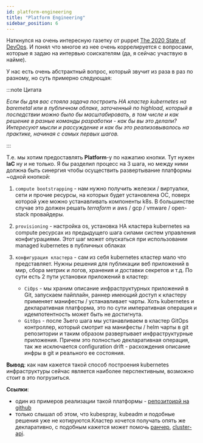 ```yaml
---
id: platform-engineering
title: "Platform Engineering"
sidebar_position: 6
---
```


Наткнулся на очень интересную газетку от puppet [The 2020 State of DevOps](https://puppet.com/resources/report/2020-state-of-devops-report/). И понял что многое из нее очень коррелируется с вопросами, которые я задаю на интервью соискателям (да, я сейчас участвую в найме).

У нас есть очень абстрактный вопрос, который звучит из раза в раз по разному, но суть примерно следующая:

:::note Цитата

*Если бы для вас стояла задача построить HA кластер kubernetes на baremetal или в публичном облаке, заточенный по highload, который в последствии можно было бы масштабировать, в том числе и как решение в разные команды разработки - как бы вы это делали? Интересуют мысли и рассуждение и как бы это реализовывалось на практике, начиная с самых первых шагов.*

:::

Т.е. мы хотим предоставлять **Platform**-у по нажатию кнопки. Тут нужен **IaC** ну и не только. Я бы разделил процесс на 3 шага, но между ними должна быть синергия чтобы осуществить развертывание платформы ~одной кнопкой:

1. `compute bootstrapping` - нам нужно получить железки / виртуалки, сети и прочие ресурсы, на которых будет установлена ОС, поверх которой уже можно устанавливать компоненты k8s. В большинстве случае это должен решать *terraform* и aws / gcp / vmware / open-stack  провайдеры.

2. `provisioning` - настройка os, установка HA кластера kubernetes на compute ресурсах из предыдущего шага силами систем управления конфигурациями. Этот шаг может опускаться при использовании managed kubernetes в публичных облаках

3. `конфигурация кластера` - сам из себя kubernetes кластер мало что представляет. Нужны решения для публикации веб приложений в мир, сбора метрик и логов, хранения и доставки секретов и т.д. По сути есть 2 пути установки приложений в кластер:
     - `CiOps` - мы храним описание инфраструктурных приложений в Git, запускаем пайплайн, раннер имеющий доступ к кластеру применяет манифесты / устанавливает чарты. Хоть kubernetes и декларативная платформа, это по сути императивная операция и идемпотентность может быть не достигнута.
     - `GitOps` - после 3ьего шага мы устанавливаем в кластер GitOps контроллер, который смотрит на манифесты / helm чарты в git репозитории и таким образом развертывает инфраструктурные приложения. Причем это полностью декларативная операция, так же исключается configuration drift - расхождения описание инфры в git и реального ее состояния.

**Вывод**: как нам кажется такой способ построения kubernetes инфраструктуры сейчас является наиболее перспективным, возможно стоит в это погрузиться.

**Ссылки**:
- один из примеров реализации такой платформы - [репозитоирй на github](https://github.com/maddevsio/aws-eks-base)
- только слышал об этом, что kubespray, kubeadm и подобные решения уже не котируются.Кластер хочется получать опять же декларативно, с подобным кажется может помочь [ранчер](https://docs.ranchermanager.rancher.io/v2.5/pages-for-subheaders/kubernetes-clusters-in-rancher-setup), [cluster-api](https://cluster-api.sigs.k8s.io/user/concepts.html).
